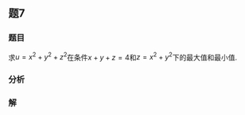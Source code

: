## 题7
### 题目
求$u = {x}^{2} + {y}^{2} + {z}^{2}$在条件$x + y + z = 4$和$z = {x}^{2} + {y}^{2}$下的最大值和最小值.
### 分析

### 解